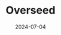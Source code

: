 ---  
layout: startup_page  
title: "Overseed"  
id: "overseed.fr"  
permalink: "/overseedoverseed.fr07042024/"  
website: "https://www.overseed.fr/?lang=en"  
funding_round: "Growth Round"  
funding_amount: "€6.7M"  
investors: "Blast.Club, UI Investissement"  
about: "Overseed is a French biotech company specializing in the research and development of 100% medical cannabis medicines. They aim to become the first French manufacturer of these medicines, leveraging their agronomic research and partnerships with pharmaceutical experts to ensure high-quality, high-volume production. Their focus is on providing safe and effective oral cannabis-based products for the French and potentially European markets."  
markets: "Biotech, Pharma, Cannabis"  
hq: "Orléans, France"  
founded_year: "2021"  
linkedin: "https://fr.linkedin.com/company/overseed-sas"  
twitter: ""  
instagram: ""  
facebook: ""  
crunchbase: "https://www.crunchbase.com/organization/overseed-bc2f?utm_source=linkedin&utm_medium=referral&utm_campaign=linkedin_companies&utm_content=profile_cta_anon&trk=funding_crunchbase"  
pitchbook: ""  

date_display: "04-Jul-2024"  
date: "2024-07-04"

# SEO Optimization  
meta_title: "Overseed - Growth Round Funding (€6.7M)"  
meta_description: "Overseed, Overseed is a French biotech company specializing in the research and development of 100% medical cannabis medicines. They aim to become the first Fre..."  
meta_keywords: "Overseed, Biotech, Pharma, Cannabis, Growth Round funding"  
canonical_url: "https://startup.projectstartups.com/overseedoverseed.fr07042024/"  
---